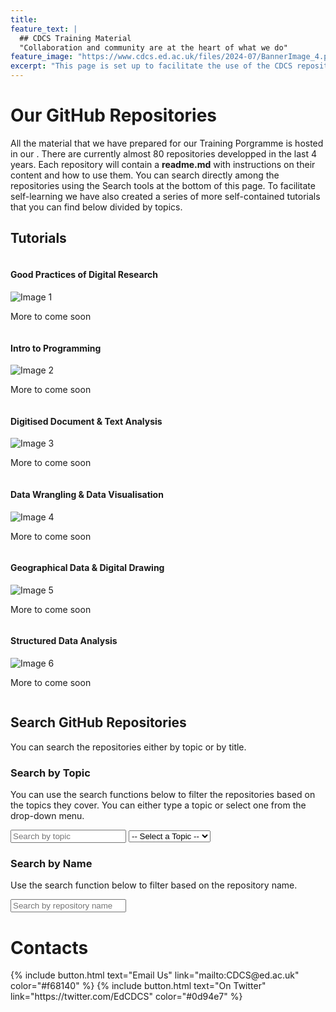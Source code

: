 ```yaml
---
title:
feature_text: |
  ## CDCS Training Material
  "Collaboration and community are at the heart of what we do"
feature_image: "https://www.cdcs.ed.ac.uk/files/2024-07/BannerImage_4.png"
excerpt: "This page is set up to facilitate the use of the CDCS repositories."
---
```


<html>
<head>
    <title>Repository Search</title>
    <script src="https://cdnjs.cloudflare.com/ajax/libs/lunr.js/2.3.8/lunr.min.js"></script>
    <meta name="viewport" content="width=device-width, initial-scale=1">
</head>
<body>
    <h1>Our GitHub Repositories</h1>
    <p>All the material that we have prepared for our Training Porgramme is hosted in our <a GitHub Repository src="https://github.com/DCS-training"></a>. There are currently almost 80 repositories developped in the last 4 years. Each repository will contain a <strong>readme.md</strong> with instructions on their content and how to use them. You can search directly among the repositories using the Search tools at the bottom of this page. To facilitate self-learning we have also created a series of more self-contained tutorials that you can find below divided by topics.</p>
    <h2>Tutorials</h2>
        <div class="row">
        <div class="column">
        <h4>Good Practices of Digital Research</h4>
        <img src="https://www.cdcs.ed.ac.uk/files/2023-10/Group%20in%20workshop.png" alt="Image 1">
        <p>More to come soon</p>
        </div>
        <div class="column">
        <h4>Intro to Programming</h4>
        <img src="https://www.cdcs.ed.ac.uk/files/2023-09/MicrosoftTeams-image%20%2810%29.png" alt="Image 2">
        <p>More to come soon</p>
        </div>
        <div class="column">
        <h4>Digitised Document & Text Analysis</h4>
        <img src="https://www.cdcs.ed.ac.uk/files/2023-09/Recordings.png" alt="Image 3">
        <p>More to come soon</p>
        </div>
        </div>
        <div class="row">
        <div class="column">
        <h4>Data Wrangling & Data Visualisation</h4>
        <img src="https://www.cdcs.ed.ac.uk/files/2023-09/weaving%20black%20and%20white.png" alt="Image 4">
        <p>More to come soon</p>
        </div>
        <div class="column">
        <h4>Geographical Data & Digital Drawing </h4>
        <img src="https://www.cdcs.ed.ac.uk/files/2023-09/Atlas%20Black%20and%20white.png" alt="Image 5">
        <p>More to come soon</p>
        </div>
        <div class="column">
        <h4>Structured Data Analysis</h4>
        <img src="https://www.cdcs.ed.ac.uk/files/2023-09/Typewriter%20black%20and%20white.png" alt="Image 6">
        <p>More to come soon</p>
        </div>
        </div>
    <h2>Search GitHub Repositories</h2>
    <p>
    You can search the repositories either by topic or by title. 
    </p>
    <!-- Search by Topic -->
    <h3>Search by Topic</h3>
    <p>
    You can use the search functions below to filter the repositories based on the topics they cover.
    You can either type a topic or select one from the drop-down menu.
    </p>
    <div>
        <input type="text" id="search-topic-input" placeholder="Search by topic">
        <select id="topic-select">
            <option value="">-- Select a Topic --</option>
        </select>
    </div>
    <!-- Search by Name -->
    <h3>Search by Name</h3>
    <p>
    Use the search function below to filter based on the repository name.
    </p>
    <div>
        <input type="text" id="search-name-input" placeholder="Search by repository name">
    </div>
    <ul id="repo-list"></ul>
    <h1> Contacts </h1>
    <p>
     {% include button.html text="Email Us" link="mailto:CDCS@ed.ac.uk" color="#f68140" %} 
     {% include button.html text="On Twitter" link="https://twitter.com/EdCDCS" color="#0d94e7" %} 
    </p>
    <script>
        const repos = {{ site.data.repos | jsonify }};
        console.log('Fetched repositories:', repos);
        function createSubstrings(str) {
            const substrings = [];
            for (let i = 0; i < str.length; i++) {
                for (let j = i + 1; j <= str.length; j++) {
                    substrings.push(str.slice(i, j));
                }
            }
            return substrings;
        }
        function createIndex(repos, field) {
            return lunr(function () {
                this.field('name');
                this.field(field);
                repos.forEach(repo => {
                    const fieldSubstrings = createSubstrings(repo[field].join ? repo[field].join(' ') : repo[field]);
                    this.add({
                        'name': repo.name,
                        [field]: fieldSubstrings.join(' '),
                        'id': repo.name
                    });
                });
            });
        }
        function populateTopicSelect(repos) {
            const topicSelect = document.getElementById('topic-select');
            const uniqueTopics = new Set();
            // Collect unique topics
            repos.forEach(repo => {
                repo.topics.forEach(topic => uniqueTopics.add(topic));
            });
            // Convert Set to array and sort alphabetically
            const sortedTopics = Array.from(uniqueTopics).sort();
            // Debug: log sorted topics
            console.log('Sorted topics:', sortedTopics);
            // Clear previous options
            topicSelect.innerHTML = '<option value="">-- Select a Topic --</option>';
            // Add sorted topics to the dropdown
            sortedTopics.forEach(topic => {
                const option = document.createElement('option');
                option.value = topic;
                option.textContent = topic;
                topicSelect.appendChild(option);
            });
        }
        function searchRepos(query, index, repos) {
            const results = index.search(`*${query}*`);
            const repoList = document.getElementById('repo-list');
            repoList.innerHTML = '';
            results.forEach(result => {
                const repo = repos.find(r => r.name === result.ref);
                if (repo) {
                    const li = document.createElement('li');
                    li.innerHTML = `<a href="${repo.url}">${repo.name}</a>`;
                    repoList.appendChild(li);
                }
            });
            if (results.length === 0) {
                repoList.innerHTML = '<li>No results found</li>';
            }
        }
        function initialize() {
            if (repos) {
                const topicIndex = createIndex(repos, 'topics');
                const nameIndex = createIndex(repos, 'name');
                populateTopicSelect(repos);  // Populate the dropdown with sorted topics
                document.getElementById('search-topic-input').addEventListener('input', function () {
                    const query = this.value;
                    searchRepos(query, topicIndex, repos);
                });
                document.getElementById('topic-select').addEventListener('change', function () {
                    const query = this.value;
                    searchRepos(query, topicIndex, repos);
                });
                document.getElementById('search-name-input').addEventListener('input', function () {
                    const query = this.value;
                    searchRepos(query, nameIndex, repos);
                });
            }
        }
        initialize();
    </script>
</body>
</html>

